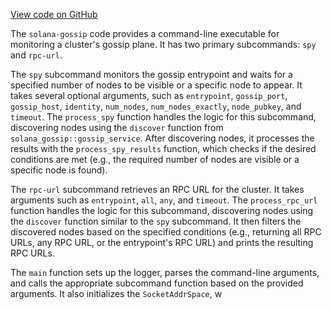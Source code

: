 [View code on GitHub](https://github.com/solana-labs/solana/blob/master/gossip/src/main.rs)

The `solana-gossip` code provides a command-line executable for monitoring a cluster's gossip plane. It has two primary subcommands: `spy` and `rpc-url`.

The `spy` subcommand monitors the gossip entrypoint and waits for a specified number of nodes to be visible or a specific node to appear. It takes several optional arguments, such as `entrypoint`, `gossip_port`, `gossip_host`, `identity`, `num_nodes`, `num_nodes_exactly`, `node_pubkey`, and `timeout`. The `process_spy` function handles the logic for this subcommand, discovering nodes using the `discover` function from `solana_gossip::gossip_service`. After discovering nodes, it processes the results with the `process_spy_results` function, which checks if the desired conditions are met (e.g., the required number of nodes are visible or a specific node is found).

The `rpc-url` subcommand retrieves an RPC URL for the cluster. It takes arguments such as `entrypoint`, `all`, `any`, and `timeout`. The `process_rpc_url` function handles the logic for this subcommand, discovering nodes using the `discover` function similar to the `spy` subcommand. It then filters the discovered nodes based on the specified conditions (e.g., returning all RPC URLs, any RPC URL, or the entrypoint's RPC URL) and prints the resulting RPC URLs.

The `main` function sets up the logger, parses the command-line arguments, and calls the appropriate subcommand function based on the provided arguments. It also initializes the `SocketAddrSpace`, w